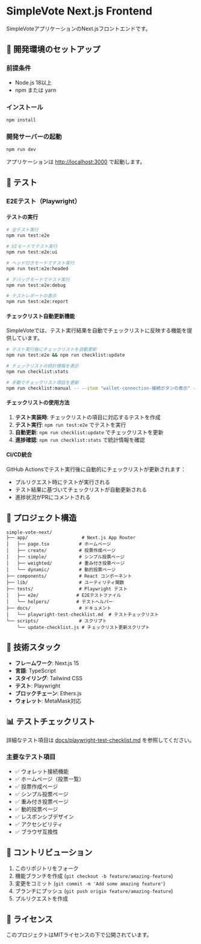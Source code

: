 # SimpleVote Next.js Frontend

SimpleVoteアプリケーションのNext.jsフロントエンドです。

## 🚀 開発環境のセットアップ

### 前提条件
- Node.js 18以上
- npm または yarn

### インストール
```bash
npm install
```

### 開発サーバーの起動
```bash
npm run dev
```

アプリケーションは [http://localhost:3000](http://localhost:3000) で起動します。

## 🧪 テスト

### E2Eテスト（Playwright）

#### テストの実行
```bash
# 全テスト実行
npm run test:e2e

# UIモードでテスト実行
npm run test:e2e:ui

# ヘッド付きモードでテスト実行
npm run test:e2e:headed

# デバッグモードでテスト実行
npm run test:e2e:debug

# テストレポートの表示
npm run test:e2e:report
```

#### チェックリスト自動更新機能

SimpleVoteでは、テスト実行結果を自動でチェックリストに反映する機能を提供しています。

```bash
# テスト実行後にチェックリストを自動更新
npm run test:e2e && npm run checklist:update

# チェックリストの統計情報を表示
npm run checklist:stats

# 手動でチェックリスト項目を更新
npm run checklist:manual -- --item "wallet-connection-接続ボタンの表示" --checked true
```

#### チェックリストの使用方法

1. **テスト実装時**: チェックリストの項目に対応するテストを作成
2. **テスト実行**: `npm run test:e2e` でテストを実行
3. **自動更新**: `npm run checklist:update` でチェックリストを更新
4. **進捗確認**: `npm run checklist:stats` で統計情報を確認

#### CI/CD統合

GitHub Actionsでテスト実行後に自動的にチェックリストが更新されます：

- プルリクエスト時にテストが実行される
- テスト結果に基づいてチェックリストが自動更新される
- 進捗状況がPRにコメントされる

## 📁 プロジェクト構造

```
simple-vote-next/
├── app/                    # Next.js App Router
│   ├── page.tsx           # ホームページ
│   ├── create/            # 投票作成ページ
│   ├── simple/            # シンプル投票ページ
│   ├── weighted/          # 重み付き投票ページ
│   └── dynamic/           # 動的投票ページ
├── components/            # React コンポーネント
├── lib/                   # ユーティリティ関数
├── tests/                 # Playwright テスト
│   ├── e2e/              # E2Eテストファイル
│   └── helpers/          # テストヘルパー
├── docs/                  # ドキュメント
│   └── playwright-test-checklist.md  # テストチェックリスト
└── scripts/               # スクリプト
    └── update-checklist.js # チェックリスト更新スクリプト
```

## 🔧 技術スタック

- **フレームワーク**: Next.js 15
- **言語**: TypeScript
- **スタイリング**: Tailwind CSS
- **テスト**: Playwright
- **ブロックチェーン**: Ethers.js
- **ウォレット**: MetaMask対応

## 📊 テストチェックリスト

詳細なテスト項目は [docs/playwright-test-checklist.md](./docs/playwright-test-checklist.md) を参照してください。

### 主要なテスト項目

- ✅ ウォレット接続機能
- ✅ ホームページ（投票一覧）
- ✅ 投票作成ページ
- ✅ シンプル投票ページ
- ✅ 重み付き投票ページ
- ✅ 動的投票ページ
- ✅ レスポンシブデザイン
- ✅ アクセシビリティ
- ✅ ブラウザ互換性

## 🤝 コントリビューション

1. このリポジトリをフォーク
2. 機能ブランチを作成 (`git checkout -b feature/amazing-feature`)
3. 変更をコミット (`git commit -m 'Add some amazing feature'`)
4. ブランチにプッシュ (`git push origin feature/amazing-feature`)
5. プルリクエストを作成

## 📝 ライセンス

このプロジェクトはMITライセンスの下で公開されています。
